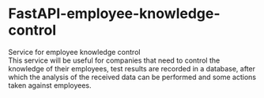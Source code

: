 # FastAPI-employee-knowledge-control
Service for employee knowledge control  
This service will be useful for companies that need to control the knowledge of their employees, test results are recorded in a database, after which the analysis of the received data can be performed and some actions taken against employees.

